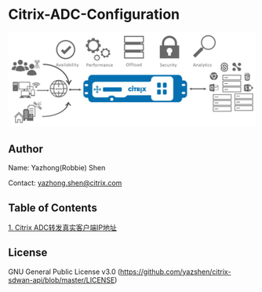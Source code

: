 # Citrix-ADC-Configuration
![Citrix ADC Configuration](https://github.com/yazshen/citrix-adc-configuration/blob/master/images/citrix-adc-configuration.png)

## Author
Name: Yazhong(Robbie) Shen

Contact: yazhong.shen@citrix.com

## Table of Contents
[1. Citrix ADC转发真实客户端IP地址](https://github.com/yazshen/citrix-adc-configuration/blob/master/forward-client-ip.md)


## License
GNU General Public License v3.0
(https://github.com/yazshen/citrix-sdwan-api/blob/master/LICENSE)
